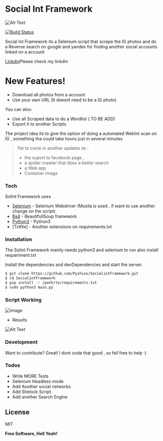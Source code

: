 # Social Int Framework

![Alt Text](https://i.ibb.co/p0Xph0C/solint.png)

[![Build Status](https://travis-ci.org/joemccann/dillinger.svg?branch=master)](https://travis-ci.org/joemccann/dillinger)

Social Int Framework its a Selenium script that scrape the IG photos and do a Reverse search on google and yandex for finding another social accounts linked on a account

[Linkdin]Please check my linkdin

# New Features!

  - Download all photos from a account
  - Use your own URL (It doesnt need to be a IG photo)


You can also:
  - Use all Scraped data to do a Wordlist ( TO BE ADD)
  - Export it to another Scripts 
  

The project idea its to give the option of doing a automated WebInt scan on IG , something tha could take hours just in several minutes

> Yet to come in another updates its :
> - the suport to facebook page ,
> - a spider crawler that does a better search
> - a Web app
> - Container image

### Tech

Solint Framework uses

* [Selenium] - Selenium Webdriver (Mozila is used , if want to use another change on the script)
* [Bs4] - BeautifullSoup framework
* [Python3] - Python3
* [Txtfile] - Another extensions on requirements.txt




### Installation

The Solint Framework mainly needs python3 and selenium to run also install requeriment.txt

Install the dependencies and devDependencies and start the server.

```sh
$ git clone https://github.com/Pyshios/SocialintFramework.git
$ cd SocialintFramework
$ pip install -r /path/to/requirements.txt
$ sudo python3 main.py
```
### Script Working 
![image](https://media.giphy.com/media/spZ2VzUAlo7z2ffBBX/giphy.gif)

- Results

![Alt Text](https://i.ibb.co/NNnS7Ly/6-1082.png)
### Development

Want to contribute? Great!
I dont code that good , so fell free to help :)

### Todos

 - Write MORE Tests
 - Selenium Headless mode
 - Add Another social networks
 - Add Shelock Script
 - Add another Search Engine

License
----

MIT


**Free Software, Hell Yeah!**

[//]: # (These are reference links used in the body of this note and get stripped out when the markdown processor does its job. There is no need to format nicely because it shouldn't be seen. Thanks SO - http://stackoverflow.com/questions/4823468/store-comments-in-markdown-syntax)


   [Linkdin]: <https://www.linkedin.com/in/raphel-levy-828739198/>
   [Selenium]: <https://chromedriver.chromium.org/downloads>

   [Bs4]: <https://pypi.org/project/bs4/>
   [Python3]: <https://www.python.org/downloads/>
